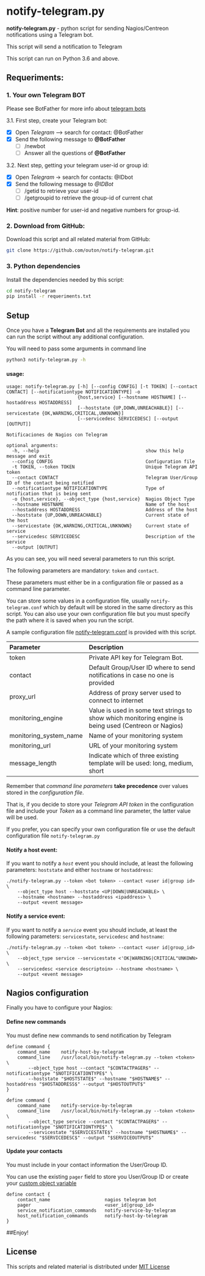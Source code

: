 # **notify-telegram.py**
 **notify-telegram.py** - python script for sending Nagios/Centreon notifications using a Telegram
    bot. 

This script will send a notification to Telegram

This script can run on Python 3.6 and above.



## Requeriments:

### 1. Your own Telegram BOT
Please see BotFather for more info about [telegram bots](https://core.telegram.org/bots)
    
3.1. First step, create your Telegram bot:

- [x] Open *Telegram* --> search for contact: @BotFather
- [x] Send the following message to **@BotFather**
  - [ ] /newbot
  - [ ] Answer all the questions of **@BotFather**
    
3.2. Next step, getting your telegram user-id or group id:

- [x] Open *Telegram* -> search for contacts: @IDbot
- [x] Send the following message to *@IDBot*
  - [ ] /getid to retrieve your user-id
  - [ ] /getgroupid to retrieve the group-id of current chat

**Hint**: positive number for user-id and negative numbers for group-id.

### 2. Download from GitHub:
Download this script and all related material from GitHub:
```bash
git clone https://github.com/outon/notify-telegram.git
```

### 3. Python dependencies
Install the dependencies needed by this script:

```bash
cd notify-telegram
pip install -r requeriments.txt
```

## Setup
Once you have a **Telegram Bot** and all the requirements are installed  you can run the script without any additional configuration.

You will need to pass some arguments in command line 

```bash
python3 notify-telegram.py -h
```

#### usage:

    usage: notify-telegram.py [-h] [--config CONFIG] [-t TOKEN] [--contact CONTACT] [--notificationtype NOTIFICATIONTYPE] -o
                              {host,service} [--hostname HOSTNAME] [--hostaddress HOSTADDRESS]
                              [--hoststate {UP,DOWN,UNREACHABLE}] [--servicestate {OK,WARNING,CRITICAL,UNKNOWN}]
                              [--servicedesc SERVICEDESC] [--output [OUTPUT]]
    
    Notificaciones de Nagios con Telegram
    
    optional arguments:
      -h, --help                                       show this help message and exit
      --config CONFIG                                  Configuration file
      -t TOKEN, --token TOKEN                          Unique Telegram API token
      --contact CONTACT                                Telegram User/Group ID of the contact being notified
      --notificationtype NOTIFICATIONTYPE              Type of notification that is being sent
      -o {host,service}, --object_type {host,service}  Nagios Object Type
      --hostname HOSTNAME                              Name of the host
      --hostaddress HOSTADDRESS                        Address of the host
      --hoststate {UP,DOWN,UNREACHABLE}                Current state of the host
      --servicestate {OK,WARNING,CRITICAL,UNKNOWN}     Current state of service
      --servicedesc SERVICEDESC                        Description of the service
      --output [OUTPUT]

As you can see, you will need several parameters to run this script.

The following parameters are mandatory: `token` and `contact`.

These parameters must either be in a configuration file or passed as a command line parameter.

You can store some values in a configuration file, usually `notify-telegram.conf` which by default will be stored in the same directory as this script. You can also use your own configuration file but you must specify the path where it is saved when you run the script.

A sample configuration file [notify-telegram.conf](./notify-telegram.conf) is provided with this script.

| Parameter  | Description|
| :---         |     :---     |
| token   | Private API key for Telegram Bot.   |
| contact | Default Group/User ID where to send notifications in case no one is provided |   
| proxy_url | Address of proxy server used to connect to internet |
| monitoring_engine | Value is used in some text strings to show which monitoring engine is being used (Centreon or Nagios) |
| monitoring_system_name | Name of your monitoring system |
| monitoring_url | URL of your monitoring system |
| message_length | Indicate which of three existing template will be used: long, medium, short

Remember that *command line parameters* **take precedence** over values stored in the *configuration file*.

That is, if you decide to store your _Telegram API token_ in the configuration file and include your _Token_ as a command line parameter, the latter value will be used.

If you prefer, you can specify your own configuration file or use the default configuration file `notify-telegram.py`

#### Notify a host event:
If you want to notify a *`host`* event you should include, at least the following parameters: `hoststate` and either `hostname` or `hostaddress`:

    ./notify-telegram.py --token <bot token> --contact <user id|group id> \ 
        --object_type host --hoststate <UP|DOWN|UNREACHABLE> \ 
        --hostname <hostname> --hostaddress <ipaddress> \ 
        --output <event message>
    
#### Notify a service event:
If you want to notify a *`service`* event you should include, at least the following parameters: `servicestate`, `servicedesc` and `hostname`:

    ./notify-telegram.py --token <bot token> --contact <user id|group_id> \ 
        --object_type service --servicestate <'OK|WARNING|CRITICAL"UNKOWN> \ 
        --servicedesc <service descriptoin> --hostname <hostname> \ 
        --output <event message>

## Nagios configuration

Finally you have to configure your Nagios:

#### Define new commands
You must define new commands to send notification by Telegram 
 
    define command {
        command_name    notify-host-by-telegram
        command_line    /usr/local/bin/notify-telegram.py --token <token> \ 
            --object_type host --contact "$CONTACTPAGER$" --notificationtype "$NOTIFICATIONTYPE$" \ 
            --hoststate "$HOSTSTATE$" --hostname "$HOSTNAME$" --hostaddress "$HOSTADDRESS$" --output "$HOSTOUTPUT$"
    }
    
    define command {
        command_name    notify-service-by-telegram
        command_line    /usr/local/bin/notify-telegram.py --token <token> \
            --object_type service --contact "$CONTACTPAGER$" --notificationtype "$NOTIFICATIONTYPE$" \ 
            --servicestate "$SERVICESTATE$" --hostname "$HOSTNAME$" --servicedesc "$SERVICEDESC$" --output "$SERVICEOUTPUT$"

#### Update your contacts
You must include in your contact information the User/Group ID.

You can use the existing `pager` field to store you User/Group ID or create your [custom object variable](https://assets.nagios.com/downloads/nagioscore/docs/nagioscore/4/en/customobjectvars.html) 
    
    define contact {
        contact_name                    nagios telegram bot
        pager                           <user_id|group_id>
        service_notification_commands   notify-service-by-telegram
        host_notification_commands      notify-host-by-telegram
    }

##Enjoy!

## License
This scripts and related material is distributed under [MIT License](./LICENSE.txt)